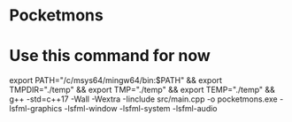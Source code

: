 # Pocketmons

# Use this command for now
export PATH="/c/msys64/mingw64/bin:$PATH" && export TMPDIR="./temp" && export TMP="./temp" && export TEMP="./temp" && g++ -std=c++17 -Wall -Wextra -Iinclude src/main.cpp -o pocketmons.exe -lsfml-graphics -lsfml-window -lsfml-system -lsfml-audio